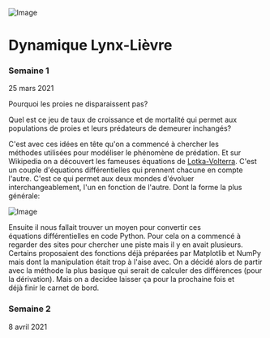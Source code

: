 ![Image](https://images.radio-canada.ca/q_auto,w_1250/v1/ici-info/16x9/yukon-lynx-lievre.jpg)

# Dynamique Lynx-Lièvre


### Semaine 1
25 mars 2021

Pourquoi les proies ne disparaissent pas?

Quel est ce jeu de taux de croissance et de mortalité qui permet aux populations de proies et leurs prédateurs de demeurer inchangés?

C'est avec ces idées en tête qu'on a commencé à chercher les méthodes utilisées pour modéliser le phénomène de prédation. Et sur Wikipedia on a découvert les fameuses équations de [Lotka-Volterra](https://fr.wikipedia.org/wiki/%C3%89quations_de_pr%C3%A9dation_de_Lotka-Volterra). C'est un couple d'équations différentielles qui prennent chacune en compte l'autre. C'est ce qui permet aux deux mondes d'évoluer interchangeablement, l'un en fonction de l'autre. Dont la forme la plus générale:

![Image](https://wikimedia.org/api/rest_v1/media/math/render/svg/022e443557bb93a3a04b3bac125daeddbeba5def)


Ensuite il nous fallait trouver un moyen pour convertir ces équations différentielles en code Python. Pour cela on a commencé à regarder des sites pour chercher une piste mais il y en avait plusieurs. Certains proposaient des fonctions déjà préparées par Matplotlib et NumPy mais dont la manipulation était trop à l'aise avec. On a décidé alors de partir avec la méthode la plus basique qui serait de calculer des différences (pour la dérivation). Mais on a decidee laisser ça pour la prochaine fois et déjà finir le carnet de bord.


### Semaine 2
8 avril 2021
